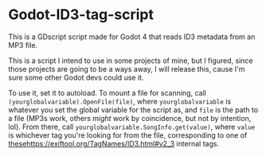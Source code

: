 # Godot-ID3-tag-script
This is a GDscript script made for Godot 4 that reads ID3 metadata from an MP3 file. 

This is a script I intend to use in some projects of mine, but I figured, since those projects are going to be a ways away, I will release this, cause I'm sure some other Godot devs could use it. 

To use it, set it to autoload. To mount a file for scanning, call `(yourglobalvariable).OpenFile(file)`, where `yourglobalvariable` is whatever you set the global variable for the script as, and `file` is the path to a file (MP3s work, others *might* work by coincidence, but not by intention, lol). From there, call `yourglobalvariable.SongInfo.get(value)`, where  `value` is whichever tag you're looking for from the file, corresponding to one of [these](https://exiftool.org/TagNames/ID3.html#v2_3)https://exiftool.org/TagNames/ID3.html#v2_3 internal tags. 

